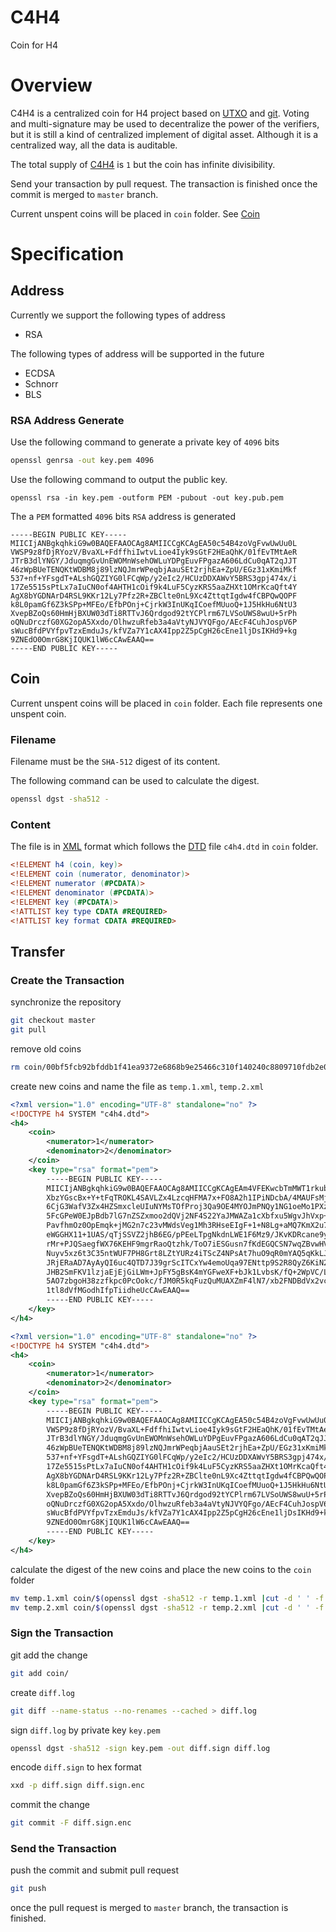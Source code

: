 # C4H4

Coin for H4

# Overview

C4H4 is a centralized coin for H4 project based on [UTXO](https://en.wikipedia.org/wiki/Unspent_transaction_output) and [git](https://en.wikipedia.org/wiki/Git). Voting and multi-signature may be used to decentralize the power of the verifiers, but it is still a kind of centralized implement of digital asset. Although it is a centralized way, all the data is auditable.

The total supply of [C4H4](https://github.com/C4H4/C4H4) is `1` but the coin has infinite divisibility.

Send your transaction by pull request. The transaction is finished once the commit is merged to `master` branch.

Current unspent coins will be placed in `coin` folder. See [Coin](#coin)

# Specification

## Address

Currently we support the following types of address

- RSA

The following types of address will be supported in the future

- ECDSA
- Schnorr
- BLS

### RSA Address Generate

Use the following command to generate a private key of `4096` bits

```sh
openssl genrsa -out key.pem 4096
```

Use the following command to output the public key.

```
openssl rsa -in key.pem -outform PEM -pubout -out key.pub.pem
```

The a `PEM` formatted `4096` bits `RSA` address is generated

```pem
-----BEGIN PUBLIC KEY-----
MIICIjANBgkqhkiG9w0BAQEFAAOCAg8AMIICCgKCAgEA50c54B4zoVgFvwUwUu0L
VWSP9z8fDjRYozV/BvaXL+FdffhiIwtvLioe4Iyk9sGtF2HEaQhK/01fEvTMtAeR
JTrB3dlYNGY/JduqmgGvUnEWOMnWsehOWLuYDPgEuvFPgazA606LdCu0qAT2qJJT
46zWpBUeTENQKtWDBM8j89lzNQJmrWPeqbjAauSEt2rjhEa+ZpU/EGz31xKmiMkf
537+nf+YFsgdT+ALshGQZIYG0lFCqWp/y2eIc2/HCUzDDXAWvY5BRS3gpj474x/i
17Ze5515sPtLx7aIuCN0of4AHTH1cOif9k4LuF5CyzKRS5aaZHXt1OMrKcaQft4Y
AgX8bYGDNArD4RSL9KKr12Ly7Pfz2R+ZBClte0nL9Xc4ZttqtIgdw4fCBPQwQOPF
k8L0pamGf6Z3kSPp+MFEo/EfbPOnj+CjrkW3InUKqICoefMUuoQ+1J5HkHu6NtU3
XvepBZoQs60HmHjBXUW03dTi8RTTvJ6Qrdgod92tYCPlrm67LVSoUWS8wuU+5rPh
oQNuDrczfG0XG2opA5Xxdo/OlhwzuRfeb3a4aVtyNJVYQFgo/AEcF4CuhJospV6P
sWucBfdPVYfpvTzxEmduJs/kfVZa7Y1cAX4Ipp2Z5pCgH26cEne1ljDsIKHd9+kg
9ZNEdO0OmrG8KjIQUK1lW6cCAwEAAQ==
-----END PUBLIC KEY-----
```

## Coin

Current unspent coins will be placed in `coin` folder. Each file represents one unspent coin.

### Filename

Filename must be the `SHA-512` digest of its content.

The following command can be used to calculate the digest.

```sh
openssl dgst -sha512 -
```

### Content

The file is in [XML](https://en.wikipedia.org/wiki/XML) format which follows the [DTD](https://en.wikipedia.org/wiki/Document_type_definition) file `c4h4.dtd` in `coin` folder.

```dtd
<!ELEMENT h4 (coin, key)>
<!ELEMENT coin (numerator, denominator)>
<!ELEMENT numerator (#PCDATA)>
<!ELEMENT denominator (#PCDATA)>
<!ELEMENT key (#PCDATA)>
<!ATTLIST key type CDATA #REQUIRED>
<!ATTLIST key format CDATA #REQUIRED>
```

## Transfer

### Create the Transaction

synchronize the repository

```sh
git checkout master
git pull
```

remove old coins

```sh
rm coin/00bf5fcb92bfddb1f41ea9372e6868b9e25466c310f140240c8809710fdb2e0acb525a7f494d5188fb79ba00006770add75a81408cbe914f71449603ee24c785.xml
```

create new coins and name the file as `temp.1.xml`, `temp.2.xml`

```xml
<?xml version="1.0" encoding="UTF-8" standalone="no" ?>
<!DOCTYPE h4 SYSTEM "c4h4.dtd">
<h4>
    <coin>
        <numerator>1</numerator>
        <denominator>2</denominator>
    </coin>
    <key type="rsa" format="pem">
        -----BEGIN PUBLIC KEY-----
        MIICIjANBgkqhkiG9w0BAQEFAAOCAg8AMIICCgKCAgEAm4VFEKwcbTmMWT1rkubc
        XbzYGscBx+Y+tFqTROKL4SAVLZx4LzcqHFMA7x+FO8A2h1IPiNDcbA/4MAUFsMjn
        6CjG3WafV3Zx4HZSmxcleUIuNYMsTOfProj3Qa9OE4MYOJmPNQy1NG1oeMo1PXzc
        5FcGPeW0EJpBdb7lG7nZSZxmoo2dQVj2NF4S22YaJMWAZa1cXbfxu5WgvJhVxp+R
        PavfhmOz0OpEmqk+jMG2n7c23vMWdsVeg1Mh3RHseEIgF+1+N8Lg+aMQ7KmX2u7f
        eWGGHX11+1UAS/qTjSSVZ2jhB6EG/pPEeLTpgNkdnLWE1F6Mz9/JKvKDRcane9yj
        rMr+PJQSaegfWX76KEHF9mgrRaoQtzhk/ToO7iESGusn7fKdEGQCSN7wqZBvwHVF
        Nuyv5xz6t3C35ntWUF7PH8Grt8LZtYURz4iTScZ4NPsAt7huO9qR0mYAQ5qKkLJD
        JRjERaAD7AyAyQI6uc4QTD7J39grScITCxYw4emoUqa97ENttp9S2R8QyZ6KiN27
        JHB2SmFKV1lzjaEjEjGiLWm+JpFY5gBsK4mYGFweXF+bJk1LvbsK/fQ+2WpVC/LC
        5AO7zbgoH38zzfkpc0PcOokc/fJM0R5kqFuzQuMUAXZmF4lN7/xb2FNDBdVx2vcF
        1tl8dVfMGodhIfpTiidheUcCAwEAAQ==
        -----END PUBLIC KEY-----        
    </key>
</h4>
```

```xml
<?xml version="1.0" encoding="UTF-8" standalone="no" ?>
<!DOCTYPE h4 SYSTEM "c4h4.dtd">
<h4>
    <coin>
        <numerator>1</numerator>
        <denominator>2</denominator>
    </coin>
    <key type="rsa" format="pem">
        -----BEGIN PUBLIC KEY-----
        MIICIjANBgkqhkiG9w0BAQEFAAOCAg8AMIICCgKCAgEA50c54B4zoVgFvwUwUu0L
        VWSP9z8fDjRYozV/BvaXL+FdffhiIwtvLioe4Iyk9sGtF2HEaQhK/01fEvTMtAeR
        JTrB3dlYNGY/JduqmgGvUnEWOMnWsehOWLuYDPgEuvFPgazA606LdCu0qAT2qJJT
        46zWpBUeTENQKtWDBM8j89lzNQJmrWPeqbjAauSEt2rjhEa+ZpU/EGz31xKmiMkf
        537+nf+YFsgdT+ALshGQZIYG0lFCqWp/y2eIc2/HCUzDDXAWvY5BRS3gpj474x/i
        17Ze5515sPtLx7aIuCN0of4AHTH1cOif9k4LuF5CyzKRS5aaZHXt1OMrKcaQft4Y
        AgX8bYGDNArD4RSL9KKr12Ly7Pfz2R+ZBClte0nL9Xc4ZttqtIgdw4fCBPQwQOPF
        k8L0pamGf6Z3kSPp+MFEo/EfbPOnj+CjrkW3InUKqICoefMUuoQ+1J5HkHu6NtU3
        XvepBZoQs60HmHjBXUW03dTi8RTTvJ6Qrdgod92tYCPlrm67LVSoUWS8wuU+5rPh
        oQNuDrczfG0XG2opA5Xxdo/OlhwzuRfeb3a4aVtyNJVYQFgo/AEcF4CuhJospV6P
        sWucBfdPVYfpvTzxEmduJs/kfVZa7Y1cAX4Ipp2Z5pCgH26cEne1ljDsIKHd9+kg
        9ZNEdO0OmrG8KjIQUK1lW6cCAwEAAQ==
        -----END PUBLIC KEY-----
    </key>
</h4>
```

calculate the digest of the new coins and place the new coins to the `coin` folder

```sh
mv temp.1.xml coin/$(openssl dgst -sha512 -r temp.1.xml |cut -d ' ' -f 1).xml
mv temp.2.xml coin/$(openssl dgst -sha512 -r temp.2.xml |cut -d ' ' -f 1).xml
```

### Sign the Transaction

git add the change

```sh
git add coin/
```

create `diff.log`

```sh
git diff --name-status --no-renames --cached > diff.log
```

sign `diff.log` by private key `key.pem`

```sh
openssl dgst -sha512 -sign key.pem -out diff.sign diff.log
```

encode `diff.sign` to hex format

```sh
xxd -p diff.sign diff.sign.enc
```

commit the change

```sh
git commit -F diff.sign.enc
```

### Send the Transaction

push the commit and submit pull request

```sh
git push
```

once the pull request is merged to `master` branch, the transaction is finished.